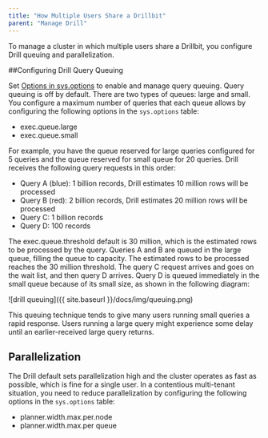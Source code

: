 ```yaml
---
title: "How Multiple Users Share a Drillbit"
parent: "Manage Drill"
---
```

To manage a cluster in which multiple users share a Drillbit, you configure Drill queuing and parallelization.

##Configuring Drill Query Queuing

Set [Options in sys.options]() to enable and manage query queuing. Query queuing is off by default. There are two types of queues: large and small. You configure a maximum number of queries that each queue allows by configuring the following options in the `sys.options` table:

* exec.queue.large  
* exec.queue.small  

For example, you have the queue reserved for large queries configured for 5 queries and the queue reserved for small queue for 20 queries. Drill receives the following query requests in this order:

* Query A (blue): 1 billion records, Drill estimates 10 million rows will be processed  
* Query B (red): 2 billion records, Drill estimates 20 million rows will be processed  
* Query C: 1 billion records  
* Query D: 100 records

The exec.queue.threshold default is 30 million, which is the estimated rows to be processed by the query. Queries A and B are queued in the large queue, filling the queue to capacity. The estimated rows to be processed reaches the 30 million threshold. The query C request arrives and goes on the wait list, and then query D arrives. Query D is queued immediately in the small queue because of its small size, as shown in the following diagram: 

![drill queuing]({{ site.baseurl }}/docs/img/queuing.png)

This queuing technique tends to give many users running small queries a rapid response. Users running a large query might experience some delay until an earlier-received large query returns.

## Parallelization

The Drill default sets parallelization high and the cluster operates as fast as possible, which is fine for a single user. In a contentious multi-tenant situation, you need to reduce parallelization by configuring the following options in the `sys.options` table:

* planner.width.max.per.node  
* planner.width.max.per queue










